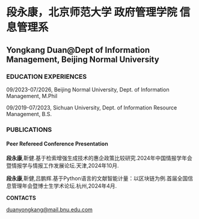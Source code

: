 
# 段永康，北京师范大学 政府管理学院 信息管理系


## Yongkang Duan@Dept of Information Management, Beijing Normal University


### EDUCATION EXPERIENCES

09/2023-07/2026, Beijing Normal University, Dept. of Information Management, M.Phil

09/2019-07/2023, Sichuan University, Dept. of Information Resource Management, B.S.

### PUBLICATIONS

#### Peer Refereed Conference Presentation

**段永康**,靳健.基于检索增强生成技术的惠企政策比较研究.2024年中国情报学年会暨情报学与情报工作发展论坛.天津,2024年10月.

**段永康**,靳健,吕鹏辉.基于Python语言的文献智能计量：以区块链为例.首届全国信息管理年会暨博士生学术论坛.杭州,2024年4月.

**CONTACTS**

[duanyongkang@mail.bnu.edu.com](mailto:duanyongkang@mail.bnu.edu.com)
